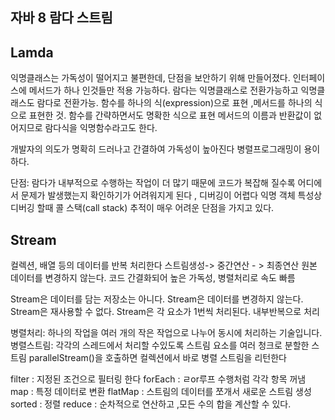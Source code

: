 ## 자바 8 람다 스트림

## Lamda
익명클래스는 가독성이 떨어지고 불편한데, 단점을 보안하기 위해 만들어졌다.
인터페이스에 메서드가 하나 인것들만 적용 가능하다.
람다는 익명클래스로 전환가능하고 익명클래스도 람다로 전환가능.
함수를 하나의 식(expression)으로 표현 ,메서드를 하나의 식으로 표현한 것. 함수를 간략하면서도 명확한 식으로 표현
메서드의 이름과 반환값이 없어지므로 람다식을 익명함수라고도 한다.

개발자의 의도가 명확히 드러나고 간결하여 가독성이 높아진다
병렬프로그래밍이 용이하다.

단점: 람다가 내부적으로 수행하는 작업이 더 많기 때문에  코드가 복잡해 질수록 어디에서 문제가 발생했는지 확인하기가 어려워지게 된다 , 디버깅이 어렵다
익명 객체 특성상 디버깅 할때 콜 스택(call stack) 추적이 매우 어려운 단점을 가지고 있다.



## Stream
컬렉션, 배열 등의 데이터를 반복 처리한다
스트림생성-> 중간연산 - > 최종연산
원본 데이터를 변경하지 않는다.
코드 간결화되어 높은 가독성, 병렬처리로 속도 빠름

Stream은 데이터를 담는 저장소는 아니다.
Stream은 데이터를 변경하지 않는다.
Stream은 재사용할 수 없다.
Stream은 각 요소가 1번씩 처리된다.
내부반복으로 처리

병렬처리: 하나의 작업을 여러 개의 작은 작업으로 나누어 동시에 처리하는 기술입니다. 
병렬스트림: 각각의 스레드에서 처리할 수있도록 스트림 요소를 여러 청크로 분할한 스트림
parallelStream()을 호출하면 컬렉션에서 바로 병렬 스트림을 리턴한다

filter : 지정된 조건으로 필터링 한다
forEach : ㄹor루프 수행처럼 각각 항목 꺼냄
map : 특정 데이터로 변환
flatMap : 스트림의 데이터를 쪼개서 새로운 스트림 생성
sorted : 정렬
reduce : 순차적으로 연산하고 ,모든 수의 합을 계산할 수 있다.
